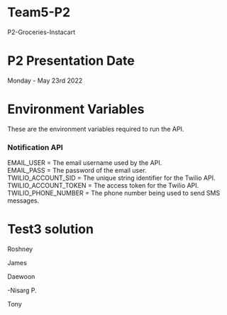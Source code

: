# Team5-P2
P2-Groceries-Instacart
# P2 Presentation Date
Monday  - May 23rd 2022
# Environment Variables
These are the environment variables required to run the API.
### Notification API
EMAIL_USER = The email username used by the API.  
EMAIL_PASS = The password of the email user.  
TWILIO_ACCOUNT_SID = The unique string identifier for the Twilio API.  
TWILIO_ACCOUNT_TOKEN = The access token for the Twilio API.  
TWILIO_PHONE_NUMBER = The phone number being used to send SMS messages.  

# Test3 solution
Roshney

James

Daewoon

-Nisarg P.

Tony


